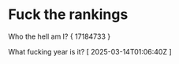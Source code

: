 # Fuck the rankings

Who the hell am I?
{ 17184733 }

What fucking year is it?
[ 2025-03-14T01:06:40Z ]
